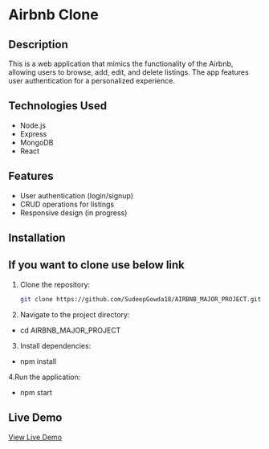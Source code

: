# Airbnb Clone

## Description
This is a web application that mimics the functionality of the Airbnb, allowing users to browse, add, edit, and delete listings. The app features user authentication for a personalized experience.

## Technologies Used
- Node.js
- Express
- MongoDB
- React

## Features
- User authentication (login/signup)
- CRUD operations for listings
- Responsive design (in progress)

## Installation
## If you want to clone use below link
1. Clone the repository:
   ```bash
   git clone https://github.com/SudeepGowda18/AIRBNB_MAJOR_PROJECT.git

2. Navigate to the project directory:
- cd AIRBNB_MAJOR_PROJECT

3. Install dependencies:
- npm install

4.Run the application:
- npm start

## Live Demo
[View Live Demo](http://airbnb-major-project-jw6p.onrender.com)

